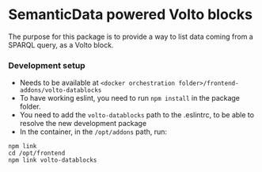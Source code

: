 # SemanticData powered Volto blocks

The purpose for this package is to provide a way to list data coming from
a SPARQL query, as a Volto block.

### Development setup

- Needs to be available at `<docker orchestration folder>/frontend-addons/volto-datablocks`
- To have working eslint, you need to run `npm install` in the package folder.
- You need to add the `volto-datablocks` path to the .eslintrc, to be able to
  resolve the new development package
- In the container, in the `/opt/addons` path, run:

```
npm link
cd /opt/frontend
npm link volto-datablocks
```
